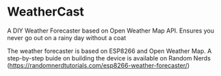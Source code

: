 # WeatherCast
A DIY Weather Forecaster based on Open Weather Map API. Ensures you never go out on a rainy day without a coat

The weather forecaster is based on ESP8266 and  Open Weather Map. A step-by-step buide on building the device is available on Random Nerds (https://randomnerdtutorials.com/esp8266-weather-forecaster/)
